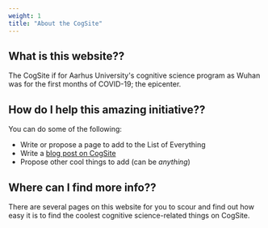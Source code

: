 ```yaml
---
weight: 1
title: "About the CogSite"
---
```


## What is this website??
The CogSite if for Aarhus University's cognitive 
science program as Wuhan was for the first months 
of COVID-19; the epicenter.

## How do I help this amazing initiative??
You can do some of the following:
- Write or propose a page to add to the List of Everything
- Write a [blog post on CogSite](../../posts/writing-a-blog-post)
- Propose other cool things to add (can be _anything_)

## Where can I find more info??
There are several pages on this website for you to
scour and find out how easy it is to find the coolest
cognitive science-related things on CogSite.
